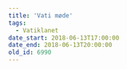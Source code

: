 ```yaml
---
title: 'Vati møde'
tags:
  - Vatiklanet
date_start: 2018-06-13T17:00:00
date_end: 2018-06-13T20:00:00
old_id: 6990
---
```


